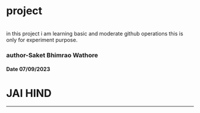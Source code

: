 # project
<br>
in this project i am learning basic and moderate github operations this is only for experiment purpose.
<br>
<h3>author-Saket Bhimrao Wathore</h3>
<h4>Date 07/09/2023</h4>
<h1>JAI HIND</h1>
<hr>
